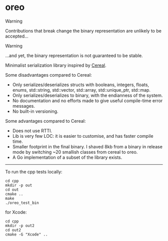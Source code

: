 # oreo

> [!WARNING]
> Contributions that break change the binary representation are unlikely to be accepted...

> [!WARNING]
> ...and yet, the binary representation is not guaranteed to be stable.

Minimalist serialization library inspired by [Cereal](https://github.com/USCiLab/cereal).

Some disadvantages compared to Cereal:
* Only serializes/deserializes structs with booleans, integers, floats, enums, std::string, std::vector, std::array, std::unique_ptr, std::map.
* Only serializes/deserializes to binary, with the endianness of the system.
* No documentation and no efforts made to give useful compile-time error messages.
* No built-in versioning.

Some advantages compared to Cereal:
* Does not use RTTI.
* Lib is very few LOC: it is easier to customise, and has faster compile time.
* Smaller footprint in the final binary. I shaved 8kb from a binary in release mode by switching ~20 smallish classes from cereal to oreo.
* A Go implementation of a subset of the library exists.

---

To run the cpp tests locally:

```
cd cpp
mkdir -p out
cd out
cmake ..
make
./oreo_test_bin
```

for Xcode:
```
cd cpp
mkdir -p out2
cd out2
cmake -G "Xcode" ..
```
